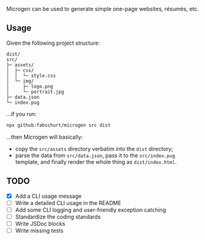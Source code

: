 Microgen can be used to generate simple one-page websites, résumés, etc.

## Usage

Given the following project structure:

```
dist/
src/
├─ assets/
│  ├─ css/
│  │  └─ style.css
│  └─ img/
│     ├─ logo.png
│     └─ portrait.jpg
├─ data.json
└─ index.pug
```

…if you run:

```sh
npx github:fabschurt/microgen src dist
```

…then Microgen will basically:

* copy the `src/assets` directory verbatim into the `dist` directory;
* parse the data from `src/data.json`, pass it to the `src/index.pug` template,
and finally render the whole thing as `dist/index.html`.

## TODO

- [x] Add a CLI usage message
- [ ] Write a detailed CLI usage in the README
- [ ] Add some CLI logging and user-friendly exception catching
- [ ] Standardize the coding standards
- [ ] Write JSDoc blocks
- [ ] Write missing tests
